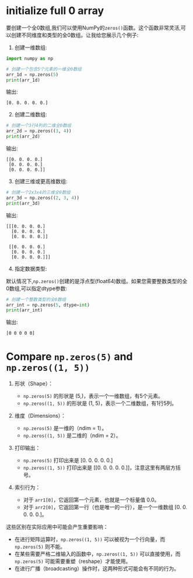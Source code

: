 # initialize full 0 array

要创建一个全0数组,我们可以使用NumPy的`zeros()`函数。这个函数非常灵活,可以创建不同维度和类型的全0数组。让我给您展示几个例子:

1. 创建一维数组:

```python
import numpy as np

# 创建一个包含5个元素的一维全0数组
arr_1d = np.zeros(5)
print(arr_1d)
```

输出:
```
[0. 0. 0. 0. 0.]
```

2. 创建二维数组:

```python
# 创建一个3行4列的二维全0数组
arr_2d = np.zeros((3, 4))
print(arr_2d)
```

输出:
```
[[0. 0. 0. 0.]
 [0. 0. 0. 0.]
 [0. 0. 0. 0.]]
```

3. 创建三维或更高维数组:

```python
# 创建一个2x3x4的三维全0数组
arr_3d = np.zeros((2, 3, 4))
print(arr_3d)
```

输出:
```
[[[0. 0. 0. 0.]
  [0. 0. 0. 0.]
  [0. 0. 0. 0.]]

 [[0. 0. 0. 0.]
  [0. 0. 0. 0.]
  [0. 0. 0. 0.]]]
```

4. 指定数据类型:

默认情况下,`np.zeros()`创建的是浮点型(float64)数组。如果您需要整数类型的全0数组,可以指定dtype参数:

```python
# 创建一个整数类型的全0数组
arr_int = np.zeros(5, dtype=int)
print(arr_int)
```

输出:
```
[0 0 0 0 0]
```

# Compare `np.zeros(5)` and `np.zeros((1, 5))`

1. 形状（Shape）：
   - `np.zeros(5)` 的形状是 (5,)，表示一个一维数组，有5个元素。
   - `np.zeros((1, 5))` 的形状是 (1, 5)，表示一个二维数组，有1行5列。

2. 维度（Dimensions）：
   - `np.zeros(5)` 是一维的（ndim = 1）。
   - `np.zeros((1, 5))` 是二维的（ndim = 2）。

3. 打印输出：
   - `np.zeros(5)` 打印出来是 [0. 0. 0. 0. 0.]
   - `np.zeros((1, 5))` 打印出来是 [[0. 0. 0. 0. 0.]]，注意这里有两层方括号。

4. 索引行为：
   - 对于 `arr1[0]`，它返回第一个元素，也就是一个标量值 0.0。
   - 对于 `arr2[0]`，它返回第一行（也是唯一的一行），是一个一维数组 [0. 0. 0. 0. 0.]。

这些区别在实际应用中可能会产生重要影响：

- 在进行矩阵运算时，`np.zeros((1, 5))` 可以被视为一个行向量，而 `np.zeros(5)` 则不能。
- 在某些需要严格二维输入的函数中，`np.zeros((1, 5))` 可以直接使用，而 `np.zeros(5)` 可能需要重塑（reshape）才能使用。
- 在进行广播（broadcasting）操作时，这两种形式可能会有不同的行为。
